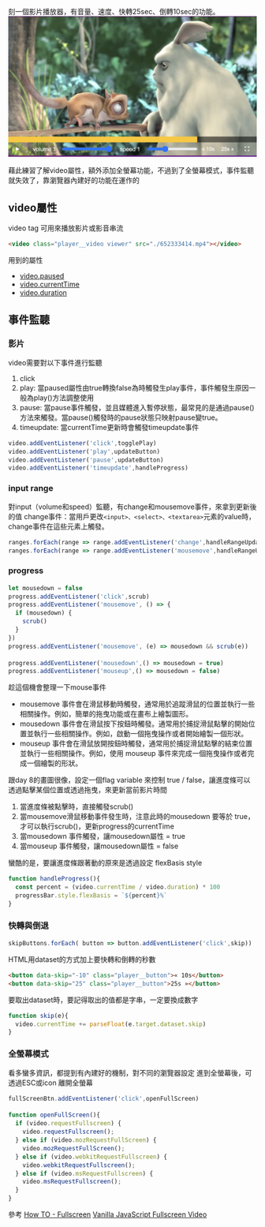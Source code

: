 刻一個影片播放器，有音量、速度、快轉25sec、倒轉10sec的功能。
![](day11-demo.png )

藉此練習了解video屬性，額外添加全螢幕功能，不過到了全螢幕模式，事件監聽就失效了，靠瀏覽器內建好的功能在運作的

## video屬性
video tag 可用來播放影片或影音串流
```html
<video class="player__video viewer" src="./652333414.mp4"></video>
```
用到的屬性
- [video.paused](https://developer.mozilla.org/en-US/docs/Web/API/HTMLMediaElement/paused)
- [video.currentTime](https://developer.mozilla.org/en-US/docs/Web/API/HTMLMediaElement/currentTime)
- [video.duration](https://developer.mozilla.org/en-US/docs/Web/API/HTMLMediaElement/duration)


## 事件監聽

### 影片

video需要對以下事件進行監聽
1. click
2. play: 當paused屬性由true轉換false為時觸發生play事件，事件觸發生原因一般為play()方法調整使用
3. pause: 當pause事件觸發，並且媒體進入暫停狀態，最常見的是通過pause()方法來觸發。當pause()觸發時的pause狀態只映射pause變true。
4. timeupdate: 當currentTime更新時會觸發timeupdate事件

```javascript
video.addEventListener('click',togglePlay)
video.addEventListener('play',updateButton)
video.addEventListener('pause',updateButton)
video.addEventListener('timeupdate',handleProgress)
```

### input range
對input（volume和speed）監聽，有change和mousemove事件，來拿到更新後的值
change事件：當用戶更改`<input>、<select>、<textarea>`元素的value時，change事件在這些元素上觸發。
```javascript
ranges.forEach(range => range.addEventListener('change',handleRangeUpdate))
ranges.forEach(range => range.addEventListener('mousemove',handleRangeUpdate))
```
### progress
```javascript
let mousedown = false
progress.addEventListener('click',scrub)
progress.addEventListener('mousemove', () => {
  if (mousedown) {
    scrub()
  }
})
progress.addEventListener('mousemove', (e) => mousedown && scrub(e))

progress.addEventListener('mousedown',() => mousedown = true)
progress.addEventListener('mouseup',() => mousedown = false)
```
趁這個機會整理一下mouse事件

- mousemove 事件會在滑鼠移動時觸發，通常用於追蹤滑鼠的位置並執行一些相關操作。例如，簡單的拖曳功能或在畫布上繪製圖形。
- mousedown 事件會在滑鼠按下按鈕時觸發。通常用於捕捉滑鼠點擊的開始位置並執行一些相關操作。例如，啟動一個拖曳操作或者開始繪製一個形狀。
- mouseup 事件會在滑鼠放開按鈕時觸發，通常用於捕捉滑鼠點擊的結束位置並執行一些相關操作。例如，使用 mouseup 事件來完成一個拖曳操作或者完成一個繪製的形狀。

跟day 8的畫圖很像，設定一個flag variable 來控制 true / false，讓進度條可以透過點擊某個位置或透過拖曳，來更新當前影片時間
1. 當進度條被點擊時，直接觸發scrub()
2. 當mousemove滑鼠移動事件發生時，注意此時的mousedown 要等於 true，才可以執行scrub()，更新progress的currentTime
3. 當mousedown 事件觸發，讓mousedown屬性 = true
4. 當mouseup 事件觸發，讓mousedown屬性 = false

蠻酷的是，要讓進度條跟著動的原來是透過設定 flexBasis style 
```javascript
function handleProgress(){
  const percent = (video.currentTime / video.duration) * 100
  progressBar.style.flexBasis = `${percent}%`
}
```

### 快轉與倒退
```javascript
skipButtons.forEach( button => button.addEventListener('click',skip))
```
HTML用dataset的方式加上要快轉和倒轉的秒數
```html
<button data-skip="-10" class="player__button">« 10s</button>
<button data-skip="25" class="player__button">25s »</button>
```

要取出dataset時，要記得取出的值都是字串，一定要換成數字
```javascript
function skip(e){
  video.currentTime += parseFloat(e.target.dataset.skip)
}
```

### 全螢幕模式
看多蠻多資訊，都提到有內建好的機制，對不同的瀏覽器設定
進到全螢幕後，可透過ESC或icon 離開全螢幕
```javascript
fullScreenBtn.addEventListener('click',openFullScreen)

function openFullScreen(){
  if (video.requestFullscreen) {
    video.requestFullscreen();
  } else if (video.mozRequestFullScreen) {
    video.mozRequestFullScreen();
  } else if (video.webkitRequestFullscreen) {
    video.webkitRequestFullscreen();
  } else if (video.msRequestFullscreen) { 
    video.msRequestFullscreen();
  }
}
```

參考
[How TO - Fullscreen](https://www.w3schools.com/howto/howto_js_fullscreen.asp)
[Vanilla JavaScript Fullscreen Video](https://daily-dev-tips.com/posts/vanilla-javascript-fullscreen-video/)